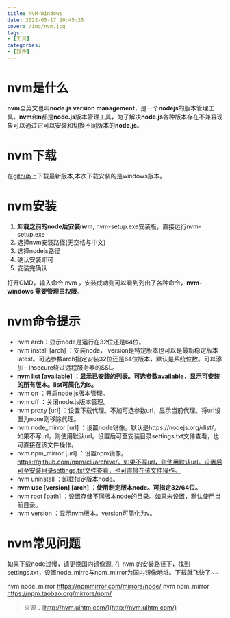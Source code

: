 ```yaml
---
title: NVM-Windows
date: 2022-05-17 20:45:35
cover: /img/nvm.jpg
tags:
- [工具]
categories:
- [软件]
---
```


# nvm是什么

**nvm**全英文也叫**node.js version management**，是一个**nodejs**的版本管理工具。**nvm**和**n**都是**node.js**版本管理工具，为了解决**node.js**各种版本存在不兼容现象可以通过它可以安装和切换不同版本的**node.js**。

# nvm下载

在[github](https://github.com/coreybutler/nvm-windows/releases)上下载最新版本,本次下载安装的是windows版本。

# nvm安装

1. **卸载之前的node后安装nvm**, nvm-setup.exe安装版，直接运行nvm-setup.exe
2. 选择nvm安装路径(无空格与中文)
3. 选择nodejs路径
4. 确认安装即可
5. 安装完确认

打开CMD，输入命令 nvm ，安装成功则可以看到列出了各种命令，**nvm-windows 需要管理员权限**。

# nvm命令提示

- nvm arch：显示node是运行在32位还是64位。
- nvm install <version> [arch] ：安装node， version是特定版本也可以是最新稳定版本latest。可选参数arch指定安装32位还是64位版本，默认是系统位数。可以添加--insecure绕过远程服务器的SSL。
- **nvm list [available]** **：显示已安装的列表。可选参数available，显示可安装的所有版本。list可简化为ls。**
- nvm on ：开启node.js版本管理。
- nvm off ：关闭node.js版本管理。
- nvm proxy [url] ：设置下载代理。不加可选参数url，显示当前代理。将url设置为none则移除代理。
- nvm node_mirror [url] ：设置node镜像。默认是https://nodejs.org/dist/。如果不写url，则使用默认url。设置后可至安装目录settings.txt文件查看，也可直接在该文件操作。
- nvm npm_mirror [url] ：设置npm镜像。https://github.com/npm/cli/archive/。如果不写url，则使用默认url。设置后可至安装目录settings.txt文件查看，也可直接在该文件操作。
- nvm uninstall <version> ：卸载指定版本node。
- **nvm use [version] [arch]** **：使用制定版本node。可指定32/64位。**
- nvm root [path] ：设置存储不同版本node的目录。如果未设置，默认使用当前目录。
- nvm version ：显示nvm版本。version可简化为v。

# nvm常见问题

如果下载node过慢，请更换国内镜像源, 在 nvm 的安装路径下，找到 settings.txt，设置node_mirro与npm_mirror为国内镜像地址。下载就飞快了~~

nvm node_mirror https://npmmirror.com/mirrors/node/
nvm npm_mirror https://npm.taobao.org/mirrors/npm/

> 来源：[http://nvm.uihtm.com/](http://nvm.uihtm.com/)
